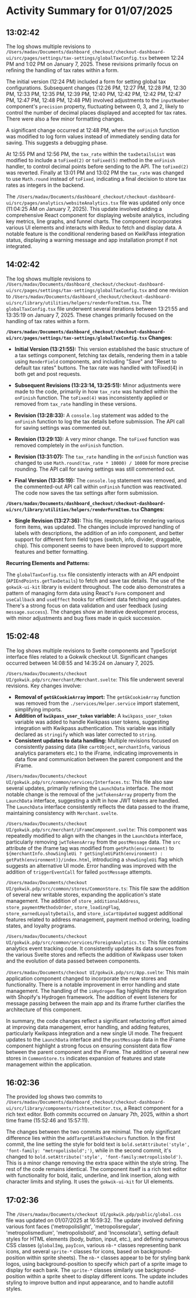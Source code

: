 # Activity Summary for 01/07/2025

## 13:02:42
The log shows multiple revisions to `/Users/madav/Documents/dashboard_checkout/checkout-dashboard-ui/src/pages/settings/tax-settings/globalTaxConfig.tsx` between 12:24 PM and 1:02 PM on January 7, 2025.  These revisions primarily focus on refining the handling of tax rates within a form.

The initial version (12:24 PM) included a form for setting global tax configurations.  Subsequent changes (12:26 PM, 12:27 PM, 12:28 PM, 12:30 PM, 12:33 PM, 12:35 PM, 12:39 PM, 12:40 PM, 12:42 PM, 12:42 PM, 12:47 PM, 12:47 PM, 12:48 PM, 12:48 PM) involved adjustments to the `inputNumber` component's `precision` property, fluctuating between 0, 3, and 2, likely to control the number of decimal places displayed and accepted for tax rates.  There were also a few minor formatting changes.

A significant change occurred at 12:48 PM, where the `onFinish` function was modified to log form values instead of immediately sending data for saving. This suggests a debugging phase.

At 12:55 PM and 12:56 PM, the `tax_rate` within the `taxDetailsList` was modified to include a `toFixed(2)` or `toFixed(5)` method in the `onFinish` handler, to control decimal points  before sending to the API. The `toFixed(2)` was reverted. Finally at 13:01 PM and 13:02 PM the `tax_rate` was changed to use `Math.round` instead of  `toFixed`, indicating a final decision to store tax rates as integers in the backend.

The `/Users/madav/Documents/dashboard_checkout/checkout-dashboard-ui/src/pages/analytics/websiteAnalytics.tsx` file was updated only once (11:04:25 AM on January 7, 2025).  This update involved adding a comprehensive React component for displaying website analytics, including key metrics, line graphs, and funnel charts. The component incorporates various UI elements and interacts with Redux to fetch and display data.  A notable feature is the conditional rendering based on KwikPass integration status, displaying a warning message and app installation prompt if not integrated.


## 14:02:42
The log shows multiple revisions to `/Users/madav/Documents/dashboard_checkout/checkout-dashboard-ui/src/pages/settings/tax-settings/globalTaxConfig.tsx` and one revision to `/Users/madav/Documents/dashboard_checkout/checkout-dashboard-ui/src/library/utilities/helpers/renderFormItem.tsx`.  The `globalTaxConfig.tsx` file underwent several iterations between 13:21:55 and 13:35:19 on January 7, 2025.  These changes primarily focused on the handling of tax rates within a form.


**`/Users/madav/Documents/dashboard_checkout/checkout-dashboard-ui/src/pages/settings/tax-settings/globalTaxConfig.tsx` Changes:**

* **Initial Version (13:21:55):**  This version established the basic structure of a tax settings component, fetching tax details, rendering them in a table using `RenderField` components, and including "Save" and "Reset to default tax rates" buttons.  The tax rate was handled with toFixed(4)  in both get and post requests.

* **Subsequent Revisions (13:23:14, 13:25:51):** Minor adjustments were made to the code, primarily in how `tax_rate` was handled within the `onFinish` function.  The `toFixed(4)` was inconsistently applied or removed from  `tax_rate` handling in these versions.

* **Revision (13:28:33):** A `console.log` statement was added to the `onFinish` function to log the tax details before submission. The API call for saving settings was commented out.

* **Revision (13:29:13):** A very minor change. The `toFixed` function was removed completely in the `onFinish` function.


* **Revision (13:31:07):** The `tax_rate` handling in the `onFinish` function was changed to use `Math.round(tax_rate * 10000) / 10000` for more precise rounding. The API call for saving settings was still commented out.

* **Final Version (13:35:19):** The `console.log` statement was removed, and the commented-out API call within `onFinish` function was reactivated. The code now saves the tax settings after form submission.


**`/Users/madav/Documents/dashboard_checkout/checkout-dashboard-ui/src/library/utilities/helpers/renderFormItem.tsx` Changes:**

* **Single Revision (13:27:36):** This file, responsible for rendering various form items, was updated.  The changes include improved handling of labels with descriptions, the addition of an info component,  and better support for different form field types (switch, info, divider, draggable, chip).  This component seems to have been improved to support more features and better formatting.

**Recurring Elements and Patterns:**

The `globalTaxConfig.tsx` file consistently interacts with an API endpoint (`APIEndPoints.getTaxDetails`) to fetch and save tax details.  The use of the `gokwik-ui-kit` library is evident throughout.  The code also demonstrates a pattern of managing form data using React's `Form` component and `useCallback` and `useEffect` hooks for efficient data fetching and updates.  There's a strong focus on data validation and user feedback (using `message.success`). The changes show an iterative development process, with minor adjustments and bug fixes made in quick succession.


## 15:02:48
The log shows multiple revisions to Svelte components and TypeScript interface files related to a Gokwik checkout UI.  Significant changes occurred between 14:08:55 and 14:35:24 on January 7, 2025.

`/Users/madav/Documents/checkout UI/gokwik.pdp/src/merchant/Merchant.svelte`: This file underwent several revisions.  Key changes involve:

* **Removal of `getGkCookieArray` import:** The `getGkCookieArray` function was removed from the `./services/Helper.service` import statement, simplifying imports.
* **Addition of `kwikpass_user_token` variable:** A `kwikpass_user_token` variable was added to handle Kwikpass user tokens, suggesting integration with Kwikpass authentication.  This variable was initially declared as `stringify` which was later corrected to `string`.
* **Consistent updates to data handling:**  Multiple revisions focused on consistently passing data (like `cartObject`, `merchantInfo`, various analytics parameters etc.) to the iFrame, indicating improvements in data flow and communication between the parent component and the iFrame.


`/Users/madav/Documents/checkout UI/gokwik.pdp/src/common/services/Interfaces.ts`: This file also saw several updates, primarily refining the `LaunchData` interface.  The most notable change is the removal of the `jwtTokensArray` property from the `LaunchData` interface, suggesting a shift in how JWT tokens are handled.  The `LaunchData` interface consistently reflects the data passed to the iframe, maintaining consistency with `Merchant.svelte`.


`/Users/madav/Documents/checkout UI/gokwik.pdp/src/merchant/iFrameComponent.svelte`:  This component was repeatedly modified to align with the changes in the `LaunchData` interface, particularly removing `jwtTokensArray` from the `postMessage` data. The `src` attribute of the iframe tag was modified from `getPath(environment)` to `${merchantInfo.showSingleUi ? getSingleUiPath(environment) : getPath(environment)}/index.html`, introducing a `showSingleUi` flag which suggests an alternative UI mode.  Error handling was improved with the addition of `triggerEventCall` for failed `postMessage` attempts.

`/Users/madav/Documents/checkout UI/gokwik.pdp/src/common/stores/CommonStore.ts`: This file saw the addition of several new writable stores, expanding the application's state management.  The addition of `store_additionalAddress`, `store_paymentMethodsOrder`, `store_loadingFlag`, `store_earnedLoyaltyDetails`, and `store_isCartUpdated` suggest additional features related to address management, payment method ordering, loading states, and loyalty programs.


`/Users/madav/Documents/checkout UI/gokwik.pdp/src/common/services/ForeignAnalytics.ts`: This file contains analytics event tracking code.  It consistently updates its data sources from the various Svelte stores and reflects the addition of Kwikpass user token and the evolution of data passed between components.


`/Users/madav/Documents/checkout UI/gokwik.pdp/src/App.svelte`: This main application component changed to incorporate the new stores and functionality. There is a notable improvement in error handling and state management.  The handling of the `isHydrogen` flag highlights the integration with Shopify's Hydrogen framework.  The addition of event listeners for message passing between the main app and its iframe further clarifies the architecture of this component.



In summary, the code changes reflect a significant refactoring effort aimed at improving data management, error handling, and adding features, particularly Kwikpass integration and a new single UI mode.  The frequent updates to the `LaunchData` interface and the `postMessage` data in the iFrame component highlight a strong focus on ensuring consistent data flow between the parent component and the iFrame. The addition of several new stores in `CommonStore.ts` indicates expansion of features and state management within the application.


## 16:02:36
The provided log shows two commits to `/Users/madav/Documents/dashboard_checkout/checkout-dashboard-ui/src/library/components/richtexteditor.tsx`, a React component for a rich text editor.  Both commits occurred on January 7th, 2025, within a short time frame (15:52:46 and 15:57:11).

The changes between the two commits are minimal. The only significant difference lies within the `addTargetBlankToAnchors` function.  In the first commit, the line setting the style for bold text is `bold.setAttribute('style', 'font-family: "metropolisbold";')`, while in the second commit, it's changed to `bold.setAttribute('style', 'font-family:metropolisbold')`. This is a minor change removing the extra space within the style string.  The rest of the code remains identical.  The component itself is a rich text editor with functionality for bold, italic, underline, and link insertion, along with character limits and styling.  It uses the `gokwik-ui-kit` for UI elements.


## 17:02:36
The `/Users/madav/Documents/checkout UI/gokwik.pdp/public/global.css` file was updated on 01/07/2025 at 16:59:32.  The update involved defining various font faces ('metropolislight', 'metropolisregular', 'metropolismedium', 'metropolisbold', and 'Inconsolata'),  setting default styles for HTML elements (body, button, input, etc.), and defining numerous CSS classes (`globalImg`, `payIcon`,  various `nb-*` classes representing bank icons, and several `sprite-*` classes for icons, based on background-position within sprite sheets).  The `nb-*` classes appear to be for styling bank logos,  using background-position to specify which part of a sprite image to display for each bank.  The `sprite-*` classes similarly use background-position within a sprite sheet to display different icons.  The update includes styling to improve button and input appearance, and to handle autofill styles.
